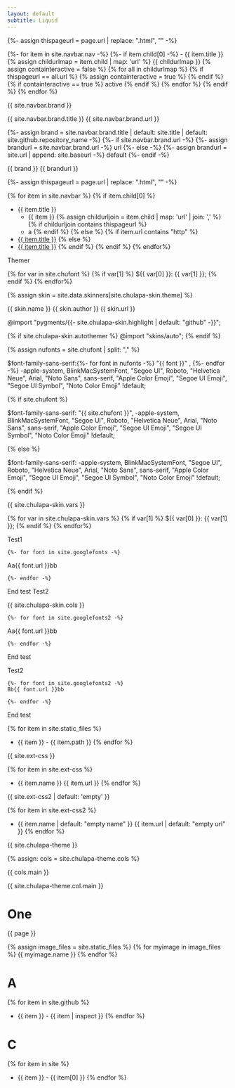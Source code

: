 ```yaml
---
layout: default
subtitle: Liquid 
---
```


{%- assign thispageurl = page.url | replace: ".html", ""  -%}

{%- for item in site.navbar.nav -%}
  {%- if item.child[0] -%}
    - {{ item.title }}
    {% assign childurlmap  =  item.child | map: 'url' %}
    {{ childurlmap }}
    {% assign containteractive  =  false %}
    {% for all in childurlmap %}
      {% if thispageurl == all.url %}
        {% assign containteractive  =  true %}
      {% endif %}
      {% if containteractive  ==  true %}
       active
      {% endif %}
    {% endfor %}
  {% endif %}
{% endfor %}



{{ site.navbar.brand }}



{{ site.navbar.brand.title }}
{{ site.navbar.brand.url }}

{%- assign brand = site.navbar.brand.title | default: site.title | default: site.github.repository_name  -%}
{%- if site.navbar.brand.url  -%}
  {%- assign brandurl = site.navbar.brand.url  -%}
  url
{%- else -%}
  {%- assign brandurl = site.url | append: site.baseurl -%}
  default
{%- endif -%}

{{ brand }}
{{ brandurl }}

{%- assign thispageurl = page.url | replace: ".html", ""  -%}

{% for item in site.navbar %}
  {% if item.child[0] %}
- {{ item.title }}
   - {{ item }}
{% assign childurljoin  =  item.child | map: 'url' | join: ',' %}
    {% if childurljoin contains thispageurl %}
    - a
    {% endif %}
  {% else %}
    {% if item.url contains "http" %}
- <a href="{{ item.url }}">{{ item.title }}</a>
    {% else %}
- <a href="{{ item.url | relative_url }}">{{ item.title }}</a>
    {% endif %}
  {% endif %}
{% endfor%}


Themer

{% for var in site.chufont %}
  {% if var[1] %}
   ${{ var[0] }}: {{ var[1] }};
  {% endif %}
{% endfor%}


{% assign skin = site.data.skinners[site.chulapa-skin.theme] %}

{{ skin.name }}
{{ skin.author }}
{{ skin.url }}


 @import "pygments/{{- site.chulapa-skin.highlight | default: "github" -}}";


{% if site.chulapa-skin.autothemer %}
@import "skins/auto";
{% endif %}

{% assign nufonts = site.chufont | split: "," %}


$font-family-sans-serif:{%- for font in nufonts -%}  "{{ font }}" , {%- endfor -%} -apple-system, BlinkMacSystemFont, "Segoe UI", Roboto, "Helvetica Neue", Arial, "Noto Sans", sans-serif, "Apple Color Emoji", "Segoe UI Emoji", "Segoe UI Symbol", "Noto Color Emoji" !default;





{% if site.chufont %}

$font-family-sans-serif: "{{ site.chufont }}", -apple-system, BlinkMacSystemFont, "Segoe UI", Roboto, "Helvetica Neue", Arial, "Noto Sans", sans-serif, "Apple Color Emoji", "Segoe UI Emoji", "Segoe UI Symbol", "Noto Color Emoji" !default;



{% else %}

$font-family-sans-serif:      -apple-system, BlinkMacSystemFont, "Segoe UI", Roboto, "Helvetica Neue", Arial, "Noto Sans", sans-serif, "Apple Color Emoji", "Segoe UI Emoji", "Segoe UI Symbol", "Noto Color Emoji" !default;

{% endif %} 




{{ site.chulapa-skin.vars }}


{% for var in site.chulapa-skin.vars %}
{% if var[1] %}
${{ var[0] }}: {{ var[1] }};
{% endif %}
{% endfor%}

Test1

    {%- for font in site.googlefonts -%}
   Aa{{ font.url }}bb

    {%- endfor -%}

End test
Test2

{{ site.chulapa-skin.cols }}

    {%- for font in site.googlefonts2 -%}
   Aa{{ font.url }}bb

    {%- endfor -%}

End test


Test2

    {%- for font in site.googlefonts2 -%}
    Bb{{ font.url }}bb

    {%- endfor -%}

End test


{% for item in site.static_files %}
-  {{ item }} - {{ item.path }}
{% endfor %}


{{ site.ext-css }}

{% for item in site.ext-css %}
- {{ item.name }} {{ item.url }}
{% endfor %}

{{ site.ext-css2 | default: 'empty' }}

{% for item in site.ext-css2 %}
- {{ item.name | default: "empty name" }} {{ item.url | default: "empty url" }}
{% endfor %}

{{ site.chulapa-theme }}

{% assign: cols = site.chulapa-theme.cols %}

{{ cols.main  }}

{{ site.chulapa-theme.col.main }}
# One
{{ page }}

{% assign image_files = site.static_files %}
{% for myimage in image_files %}
  {{ myimage.name }}
{% endfor %}

# A
{% for item in site.github %}
-  {{ item }} - {{ item | inspect }}
{% endfor %}

# C
{% for item in site %}
-  {{ item }} - {{ item[0] }}
{% endfor %}
